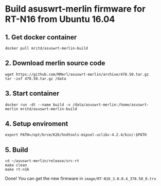 # Build asuswrt-merlin firmware for RT-N16 from Ubuntu 16.04

## 1. Get docker container

```
docker pull mritd/asuswrt-merlin-build
```

## 2. Download merlin source code

```
wget https://github.com/RMerl/asuswrt-merlin/archive/478.50.tar.gz
tar -zxf 478.50.tar.gz /data
```

## 3. Start container

```
docker run -dt --name build -v /data/asuswrt-merlin:/home/asuswrt-merlin mritd/asuswrt-merlin-build
```

## 4. Setup enviroment

```
export PATH=/opt/brcm/K26/hndtools-mipsel-uclibc-4.2.4/bin/:$PATH
```

## 5. Build

```
cd ~/asuswrt-merlin/release/src-rt
make clean
make rt-n16
```

Done! You can get the new firmware in `image/RT-N16_3.0.0.4_378.50_0.trx`
